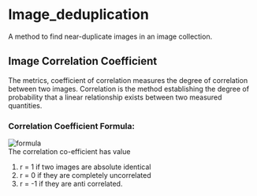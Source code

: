 # Image_deduplication
A method to find near-duplicate images in an image collection.  

## Image Correlation Coefficient
The metrics, coefficient of correlation measures the degree of correlation between two images. Correlation is the method establishing the degree of probability that a linear relationship exists between two measured quantities.  
### Correlation Coefficient Formula:
![formula](https://ibb.co/9gHF3g9)  
The correlation co-efficient has value  
1. r = 1 if two images are absolute identical  
2. r = 0 if they are completely uncorrelated  
3. r = -1 if they are anti correlated.  

